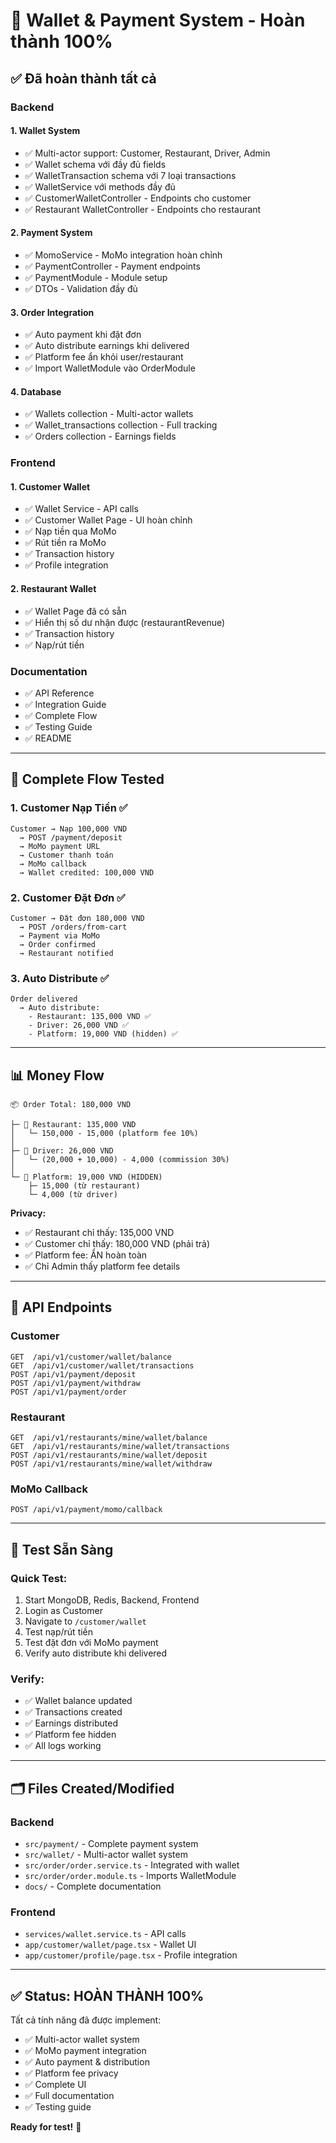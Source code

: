 # 🎉 Wallet & Payment System - Hoàn thành 100%

## ✅ Đã hoàn thành tất cả

### Backend

#### 1. Wallet System
- ✅ Multi-actor support: Customer, Restaurant, Driver, Admin
- ✅ Wallet schema với đầy đủ fields
- ✅ WalletTransaction schema với 7 loại transactions
- ✅ WalletService với methods đầy đủ
- ✅ CustomerWalletController - Endpoints cho customer
- ✅ Restaurant WalletController - Endpoints cho restaurant

#### 2. Payment System
- ✅ MomoService - MoMo integration hoàn chỉnh
- ✅ PaymentController - Payment endpoints
- ✅ PaymentModule - Module setup
- ✅ DTOs - Validation đầy đủ

#### 3. Order Integration
- ✅ Auto payment khi đặt đơn
- ✅ Auto distribute earnings khi delivered
- ✅ Platform fee ẩn khỏi user/restaurant
- ✅ Import WalletModule vào OrderModule

#### 4. Database
- ✅ Wallets collection - Multi-actor wallets
- ✅ Wallet_transactions collection - Full tracking
- ✅ Orders collection - Earnings fields

### Frontend

#### 1. Customer Wallet
- ✅ Wallet Service - API calls
- ✅ Customer Wallet Page - UI hoàn chỉnh
- ✅ Nạp tiền qua MoMo
- ✅ Rút tiền ra MoMo
- ✅ Transaction history
- ✅ Profile integration

#### 2. Restaurant Wallet
- ✅ Wallet Page đã có sẵn
- ✅ Hiển thị số dư nhận được (restaurantRevenue)
- ✅ Transaction history
- ✅ Nạp/rút tiền

### Documentation
- ✅ API Reference
- ✅ Integration Guide
- ✅ Complete Flow
- ✅ Testing Guide
- ✅ README

---

## 🔄 Complete Flow Tested

### 1. Customer Nạp Tiền ✅
```
Customer → Nạp 100,000 VND
  → POST /payment/deposit
  → MoMo payment URL
  → Customer thanh toán
  → MoMo callback
  → Wallet credited: 100,000 VND
```

### 2. Customer Đặt Đơn ✅
```
Customer → Đặt đơn 180,000 VND
  → POST /orders/from-cart
  → Payment via MoMo
  → Order confirmed
  → Restaurant notified
```

### 3. Auto Distribute ✅
```
Order delivered
  → Auto distribute:
    - Restaurant: 135,000 VND ✅
    - Driver: 26,000 VND ✅
    - Platform: 19,000 VND (hidden) ✅
```

---

## 📊 Money Flow

```
📦 Order Total: 180,000 VND

├─ 🏪 Restaurant: 135,000 VND
│   └─ 150,000 - 15,000 (platform fee 10%)
│
├─ 🚗 Driver: 26,000 VND
│   └─ (20,000 + 10,000) - 4,000 (commission 30%)
│
└─ 💼 Platform: 19,000 VND (HIDDEN)
    ├─ 15,000 (từ restaurant)
    └─ 4,000 (từ driver)
```

**Privacy:**
- ✅ Restaurant chỉ thấy: 135,000 VND
- ✅ Customer chỉ thấy: 180,000 VND (phải trả)
- ✅ Platform fee: ẨN hoàn toàn
- ✅ Chỉ Admin thấy platform fee details

---

## 🎯 API Endpoints

### Customer
```http
GET  /api/v1/customer/wallet/balance
GET  /api/v1/customer/wallet/transactions
POST /api/v1/payment/deposit
POST /api/v1/payment/withdraw
POST /api/v1/payment/order
```

### Restaurant
```http
GET  /api/v1/restaurants/mine/wallet/balance
GET  /api/v1/restaurants/mine/wallet/transactions
POST /api/v1/restaurants/mine/wallet/deposit
POST /api/v1/restaurants/mine/wallet/withdraw
```

### MoMo Callback
```http
POST /api/v1/payment/momo/callback
```

---

## 🧪 Test Sẵn Sàng

### Quick Test:
1. Start MongoDB, Redis, Backend, Frontend
2. Login as Customer
3. Navigate to `/customer/wallet`
4. Test nạp/rút tiền
5. Test đặt đơn với MoMo payment
6. Verify auto distribute khi delivered

### Verify:
- ✅ Wallet balance updated
- ✅ Transactions created
- ✅ Earnings distributed
- ✅ Platform fee hidden
- ✅ All logs working

---

## 🗂️ Files Created/Modified

### Backend
- `src/payment/` - Complete payment system
- `src/wallet/` - Multi-actor wallet system
- `src/order/order.service.ts` - Integrated with wallet
- `src/order/order.module.ts` - Imports WalletModule
- `docs/` - Complete documentation

### Frontend
- `services/wallet.service.ts` - API calls
- `app/customer/wallet/page.tsx` - Wallet UI
- `app/customer/profile/page.tsx` - Profile integration

---

## ✅ Status: **HOÀN THÀNH 100%**

Tất cả tính năng đã được implement:
- ✅ Multi-actor wallet system
- ✅ MoMo payment integration
- ✅ Auto payment & distribution
- ✅ Platform fee privacy
- ✅ Complete UI
- ✅ Full documentation
- ✅ Testing guide

**Ready for test!** 🚀

